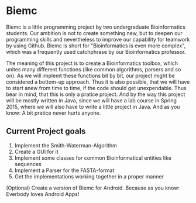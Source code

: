 Biemc
=====

Biemc is a little programming project by two undergraduate Bioinformatics students. Our ambition is not to create something new, but to deepen our programming skills and nevertheless to improve our capability for teamwork by using Github.
Biemc is short for "Bioinformatics is even more complex", which was a frequently used catchphrase by our Bioinformatics professor.

The meaning of this project is to create a Bioinformatics toolbox, which unites many different functions (like common algorithms, parsers and so on). As we will implemt these functions bit by bit, our project might be considered a bottom-up approach. Thus it is also possible, that we will have to start anew from time to time, if the code should get unexpendable. Thus bear in mind, that this is only a pratice project. 
And by the way this project will be mostly written in Java, since we will have a lab course in Spring 2015, where we will
also have to write a little project in Java. And as you know: A bit pratice never hurts anyone.

Current Project goals
---------------------

1. Implement the Smith-Waterman-Algorithm
2. Create a GUI for it
3. Implement some classes for common Bioinformatical entities like sequences
4. Implement a Parser for the FASTA-format
5. Get the implementations working together in a proper manner

(Optional) Create a version of Biemc for Android. Because as you know: Everbody loves Android Apps!

